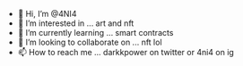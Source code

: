 - 👋 Hi, I’m @4NI4
- 👀 I’m interested in ... art and nft
- 🌱 I’m currently learning ... smart contracts
- 💞️ I’m looking to collaborate on ... nft lol
- 📫 How to reach me ... darkkpower on twitter or 4ni4 on ig

<!---
4NI4/4NI4 is a ✨ special ✨ repository because its `README.md` (this file) appears on your GitHub profile.
You can click the Preview link to take a look at your changes.
--->
